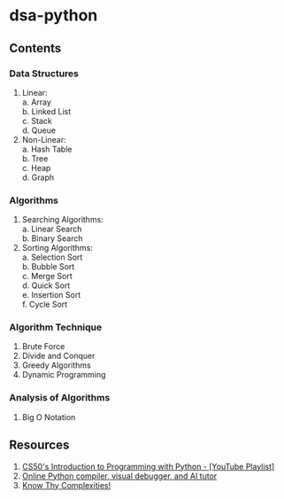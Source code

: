 # dsa-python
## Contents
### Data Structures
1. Linear: <br>
  a. Array <br>
  b. Linked List <br>
  c. Stack <br>
  d. Queue
2. Non-Linear: <br>
  a. Hash Table <br>
  b. Tree <br>
  c. Heap <br>
  d. Graph

### Algorithms
1. Searching Algorithms: <br>
  a. Linear Search <br>
  b. Binary Search
2. Sorting Algorithms: <br>
  a. Selection Sort <br>
  b. Bubble Sort <br>
  c. Merge Sort <br>
  d. Quick Sort <br>
  e. Insertion Sort <br>
  f. Cycle Sort

### Algorithm Technique
1. Brute Force
2. Divide and Conquer
3. Greedy Algorithms
4. Dynamic Programming

### Analysis of Algorithms
1. Big O Notation

## Resources
1. [CS50's Introduction to Programming with Python - [YouTube Playlist]](https://www.youtube.com/playlist?list=PLhQjrBD2T3817j24-GogXmWqO5Q5vYy0V)
2. [Online Python compiler, visual debugger, and AI tutor](https://pythontutor.com/python-compiler.html#mode=edit)
3. [Know Thy Complexities!](https://www.bigocheatsheet.com/)